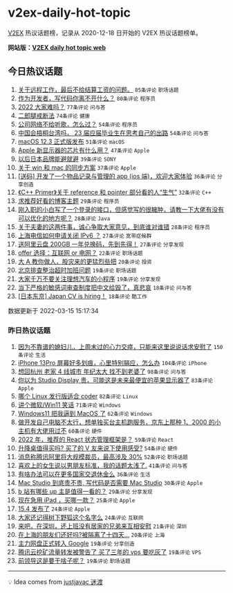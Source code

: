 # v2ex-daily-hot-topic

[V2EX](https://www.v2ex.com/) 热议话题榜，记录从 2020-12-18 日开始的 V2EX 热议话题榜单。

**网站版：[V2EX daily hot topic web](https://boojack.github.io/v2ex-daily-hot-topic-web/)**

## 今日热议话题

<!-- TODAY BEGIN -->

1. [关于远程工作，最后不给结算工资的问题。](https://www.v2ex.com/t/840465) `85条评论` `职场话题`
1. [作为开发者，写代码你离不开什么？](https://www.v2ex.com/t/840469) `80条评论` `程序员`
1. [2022 大家难吗？](https://www.v2ex.com/t/840501) `77条评论` `问与答`
1. [二郎腿戒断法](https://www.v2ex.com/t/840397) `74条评论` `健康`
1. [公司网络不给听歌，怎么过？](https://www.v2ex.com/t/840502) `54条评论` `程序员`
1. [中国会梧桐台湾吗， 23 届应届毕业生在思考自己的出路](https://www.v2ex.com/t/840587) `54条评论` `问与答`
1. [macOS 12.3 正式版发布](https://www.v2ex.com/t/840379) `51条评论` `macOS`
1. [Apple 新显示器的芯片有什么用？](https://www.v2ex.com/t/840389) `47条评论` `Apple`
1. [以后日本品牌能避就避](https://www.v2ex.com/t/840413) `39条评论` `SONY`
1. [关于 win 和 mac 的同步方案](https://www.v2ex.com/t/840381) `37条评论` `Apple`
1. [[送码] 开发了一个物品记录与管理的 app (ios 端)，欢迎大家体验](https://www.v2ex.com/t/840380) `36条评论` `分享创造`
1. [《C++ Primer》关于 reference 和 pointer 部分看的人“生气”](https://www.v2ex.com/t/840451) `32条评论` `C++`
1. [求推荐好看的博客主题](https://www.v2ex.com/t/840591) `29条评论` `程序员`
1. [刚入职的小白写了一个登录的接口，但感觉写的很臃肿，请教一下大佬有没有可以优化的地方呢？](https://www.v2ex.com/t/840507) `28条评论` `Java`
1. [关于夫妻的这两件事，诚心争取大家意见，到底谁对谁错](https://www.v2ex.com/t/840443) `28条评论` `程序员`
1. [上海电信如何申请关闭 IPv6 ？](https://www.v2ex.com/t/840577) `27条评论` `宽带症候群`
1. [送阿里云盘 200GB 一年兑换码，先到先得！](https://www.v2ex.com/t/840372) `27条评论` `分享发现`
1. [offer 选择：互联网 or 电网？](https://www.v2ex.com/t/840582) `22条评论` `职场话题`
1. [大 A 教你做人，股灾来的更猛烈些把](https://www.v2ex.com/t/840390) `20条评论` `投资`
1. [北京排查整治超时加班问题](https://www.v2ex.com/t/840560) `19条评论` `职场话题`
1. [大家千万不要关注理想汽车的小程序](https://www.v2ex.com/t/840388) `19条评论` `分享发现`
1. [当下严格的敏感词审查制度把中文给毁了，真悲哀](https://www.v2ex.com/t/840601) `18条评论` `问与答`
1. [[日本东京] Japan CV is hiring！](https://www.v2ex.com/t/840537) `18条评论` `酷工作`

数据更新于 2022-03-15 15:17:34

<!-- TODAY END -->

### 昨日热议话题

<!-- YESTERDAY BEGIN -->

1. [因为不靠谱的媳妇儿，上周末过的心力交瘁，只能来这里说说话求安慰了](https://www.v2ex.com/t/840273) `150条评论` `生活`
1. [iPhone 13Pro 屏幕好多划痕，心里特别膈应，怎么办](https://www.v2ex.com/t/840121) `104条评论` `iPhone`
1. [想回杭州 老家 4 线城市 年纪太大 找不到老婆了](https://www.v2ex.com/t/840278) `98条评论` `问与答`
1. [你以为 Studio Display 贵，可能这是未来最便宜的苹果显示器了](https://www.v2ex.com/t/840131) `83条评论` `Apple`
1. [哪个 Linux 发行版适合 coder](https://www.v2ex.com/t/840219) `82条评论` `Linux`
1. [讲个微软/Win11 笑话](https://www.v2ex.com/t/840161) `71条评论` `Windows`
1. [Windows11 把我逼到 MacOS 了](https://www.v2ex.com/t/840183) `62条评论` `Windows`
1. [做开发自己电脑不太行，想单独买台主机跑服务，京东上那种 1、2000 的小主机有大佬用过不](https://www.v2ex.com/t/840189) `60条评论` `硬件`
1. [2022 年，推荐的 React 状态管理框架是？](https://www.v2ex.com/t/840200) `59条评论` `React`
1. [升降桌值得买吗? 买了的 V 友来说下使用感受?](https://www.v2ex.com/t/840196) `54条评论` `硬件`
1. [消息称腾讯阿里将大规模裁员，最高涉及 30%](https://www.v2ex.com/t/840177) `52条评论` `职场话题`
1. [喜欢上的女生说以男朋友标准，我的话题太浅了.](https://www.v2ex.com/t/840311) `41条评论` `问与答`
1. [有啥办法可以在更多国家交退休金么](https://www.v2ex.com/t/840220) `36条评论` `生活`
1. [Mac Studio 到底贵不贵, 写代码是否需要 Mac Studio](https://www.v2ex.com/t/840350) `30条评论` `Apple`
1. [b 站有哪些 up 主是值得一看的？](https://www.v2ex.com/t/840328) `29条评论` `分享发现`
1. [现在急用 iPad ，买哪一款？](https://www.v2ex.com/t/840139) `25条评论` `Apple`
1. [15.4 发布了](https://www.v2ex.com/t/840360) `24条评论` `Apple`
1. [大家还记得树下野狐这个名字么](https://www.v2ex.com/t/840215) `24条评论` `互联网`
1. [来吧，在深圳，还上班没有居家的兄弟来互相安慰](https://www.v2ex.com/t/840127) `21条评论` `深圳`
1. [在上海的朋友们还好吗?被隔离了十四天...](https://www.v2ex.com/t/840159) `20条评论` `上海`
1. [主力网盘正式转入 Google](https://www.v2ex.com/t/840354) `19条评论` `分享创造`
1. [腾讯云挖矿流量转发被警告了 买了三年的 vps 要吃灰了](https://www.v2ex.com/t/840221) `19条评论` `VPS`
1. [前领导这是要干啥子呢？](https://www.v2ex.com/t/840168) `19条评论` `职场话题`

<!-- YESTERDAY END -->

---

💡 Idea comes from [justjavac 迷渡](https://github.com/justjavac/)
